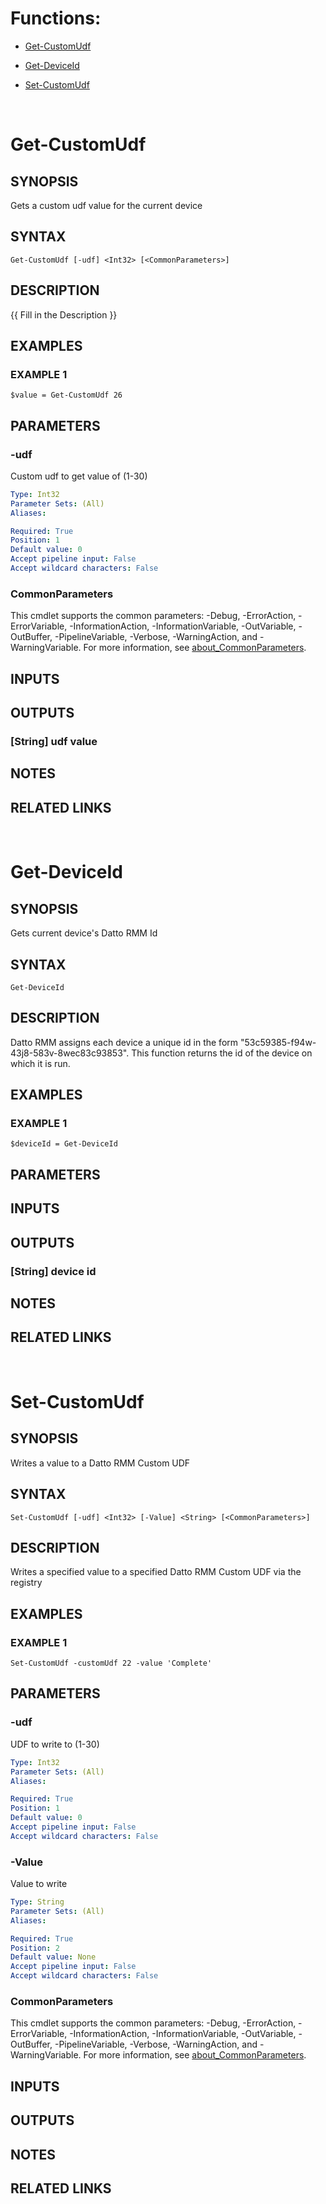 # Functions:
- [Get-CustomUdf](#Get-CustomUdf)

 - [Get-DeviceId](#Get-DeviceId)

 - [Set-CustomUdf](#Set-CustomUdf)



&nbsp;
&nbsp;
&nbsp;
# Get-CustomUdf

## SYNOPSIS
Gets a custom udf value for the current device

## SYNTAX

```
Get-CustomUdf [-udf] <Int32> [<CommonParameters>]
```

## DESCRIPTION
{{ Fill in the Description }}

## EXAMPLES

### EXAMPLE 1
```
$value = Get-CustomUdf 26
```

## PARAMETERS

### -udf
Custom udf to get value of (1-30)

```yaml
Type: Int32
Parameter Sets: (All)
Aliases:

Required: True
Position: 1
Default value: 0
Accept pipeline input: False
Accept wildcard characters: False
```

### CommonParameters
This cmdlet supports the common parameters: -Debug, -ErrorAction, -ErrorVariable, -InformationAction, -InformationVariable, -OutVariable, -OutBuffer, -PipelineVariable, -Verbose, -WarningAction, and -WarningVariable. For more information, see [about_CommonParameters](http://go.microsoft.com/fwlink/?LinkID=113216).

## INPUTS

## OUTPUTS

### [String] udf value
## NOTES

## RELATED LINKS

&nbsp;
&nbsp;
&nbsp;
# Get-DeviceId

## SYNOPSIS
Gets current device's Datto RMM Id

## SYNTAX

```
Get-DeviceId
```

## DESCRIPTION
Datto RMM assigns each device a unique id in the form "53c59385-f94w-43j8-583v-8wec83c93853".
This function returns the id 
of the device on which it is run.

## EXAMPLES

### EXAMPLE 1
```
$deviceId = Get-DeviceId
```

## PARAMETERS

## INPUTS

## OUTPUTS

### [String] device id
## NOTES

## RELATED LINKS

&nbsp;
&nbsp;
&nbsp;
# Set-CustomUdf

## SYNOPSIS
Writes a value to a Datto RMM Custom UDF

## SYNTAX

```
Set-CustomUdf [-udf] <Int32> [-Value] <String> [<CommonParameters>]
```

## DESCRIPTION
Writes a specified value to a specified Datto RMM Custom UDF via the registry

## EXAMPLES

### EXAMPLE 1
```
Set-CustomUdf -customUdf 22 -value 'Complete'
```

## PARAMETERS

### -udf
UDF to write to (1-30)

```yaml
Type: Int32
Parameter Sets: (All)
Aliases:

Required: True
Position: 1
Default value: 0
Accept pipeline input: False
Accept wildcard characters: False
```

### -Value
Value to write

```yaml
Type: String
Parameter Sets: (All)
Aliases:

Required: True
Position: 2
Default value: None
Accept pipeline input: False
Accept wildcard characters: False
```

### CommonParameters
This cmdlet supports the common parameters: -Debug, -ErrorAction, -ErrorVariable, -InformationAction, -InformationVariable, -OutVariable, -OutBuffer, -PipelineVariable, -Verbose, -WarningAction, and -WarningVariable. For more information, see [about_CommonParameters](http://go.microsoft.com/fwlink/?LinkID=113216).

## INPUTS

## OUTPUTS

## NOTES

## RELATED LINKS
